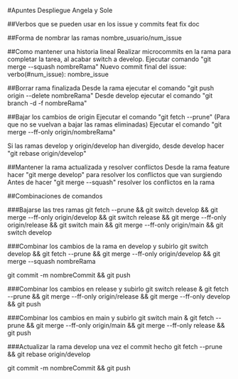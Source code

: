 #Apuntes Despliegue Angela y Sole

##Verbos que se pueden usar en los issue y commits
feat
fix
doc

##Forma de nombrar las ramas
nombre_usuario/num_issue

##Como mantener una historia lineal
Realizar microcommits en la rama para completar la tarea, al acabar switch a develop.
Ejecutar comando "git merge --squash nombreRama"
Nuevo commit final del issue: verbo(#num_issue): nombre_issue

##Borrar rama finalizada
Desde la rama ejecutar el comando "git push origin --delete nombreRama"
Desde develop ejecutar el comando "git branch -d -f nombreRama"

##Bajar los cambios de origin
Ejecutar el comando "git fetch --prune" (Para que no se vuelvan a bajar las ramas eliminadas)
Ejecutar el comando "git merge --ff-only origin/nombreRama"

Si las ramas develop y origin/develop han divergido, desde develop hacer "git rebase origin/develop"

##Mantener la rama actualizada y resolver conflictos
Desde la rama feature hacer "git merge develop" para resolver los conflictos que van surgiendo
Antes de hacer "git merge --squash" resolver los conflictos en la rama

##Combinaciones de comandos

###Bajarse las tres ramas
git fetch --prune && git switch develop && git merge --ff-only origin/develop && git switch release && git merge --ff-only origin/release && git switch main && git merge --ff-only origin/main && git switch develop

###Combinar los cambios de la rama en develop y subirlo
git switch develop && git fetch --prune && git merge --ff-only origin/develop && git merge --squash nombreRama

git commit -m nombreCommit && git push

###Combinar los cambios en release y subirlo
git switch release & git fetch --prune && git merge --ff-only origin/release && git merge --ff-only develop && git push

###Combinar los cambios en main y subirlo
git switch main & git fetch --prune && git merge --ff-only origin/main && git merge --ff-only release && git push

###Actualizar la rama develop una vez el commit hecho
git fetch --prune && git rebase origin/develop


git commit -m nombreCommit && git push

